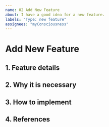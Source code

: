 ```yaml
---
name: 02 Add New Feature
about: I have a good idea for a new feature.
labels: "Type: new feature"
assignees: "myConsciousness"
---
```


# Add New Feature

## 1. Feature details

## 2. Why it is necessary

## 3. How to implement

## 4. References
